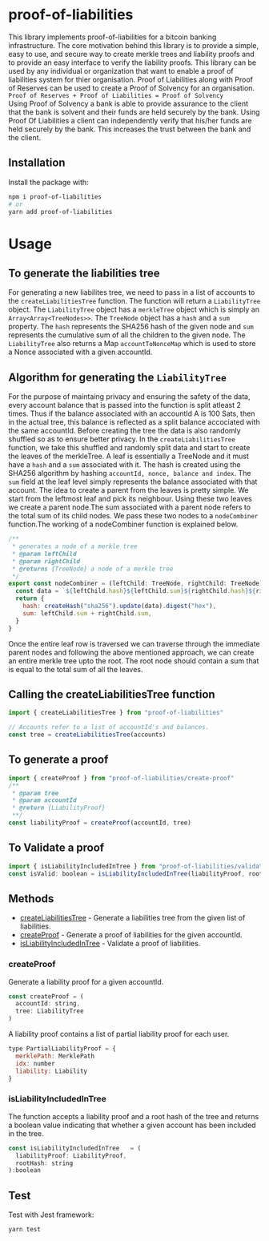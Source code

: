 # proof-of-liabilities

This library implements proof-of-liabilities for a bitcoin banking infrastructure.
The core motivation behind this library is to provide a simple, easy to use, and secure way to create merkle trees and liability proofs and to provide an easy interface to verify the liability proofs. This library can be used by any individual or organization that want to enable a proof of liabilities system for thier organisation. Proof of Liabilities along with Proof of Reserves can be used to create a Proof of Solvency for an organisation.
```Proof of Reserves + Proof of Liabilities = Proof of Solvency```\
Using Proof of Solvency a bank is able to provide assurance to the client that the bank is solvent and their funds are held securely by the bank. Using Proof Of Liabilities a client can independently verify that his/her funds are held securely by the bank. This increases the trust between the bank and the client.

## Installation

Install the package with:

```bash
npm i proof-of-liabilities
# or
yarn add proof-of-liabilities
```

# Usage

## To generate the liabilities tree
For generating a new liabilites tree, we need to pass in a list of accounts to the ```createLiabilitiesTree``` function. The function will return a ```LiabilityTree``` object.
The ```LiabilityTree``` object has a ```merkleTree``` object which is simply an ```Array<Array<TreeNodes>>```. The ```TreeNode``` object has a ```hash``` and a ```sum``` property. The ```hash``` represents the SHA256 hash of the given node and ```sum``` represents the cumulative sum of all the children to the given node. The ```LiabilityTree``` also returns a Map ```accountToNonceMap``` which is used to store a Nonce associated with a given accountId. 

## Algorithm for generating the ```LiabilityTree```
For the purpose of maintaing privacy and ensuring the safety of the data, every account balance that is passed into the function is split atleast 2 times. Thus if the balance associated with an accountId A is 100 Sats, then in the actual tree, this balance is reflected as a split balance accociated with the same accountId. Before creating the tree the data is also randomly shuffled so as to ensure better privacy. In the ```createLiabilitiesTree``` function, we take this shuffled and randomly split data and start to create the leaves of the merkleTree. A leaf is essentially a TreeNode and it must have a ```hash``` and a `sum` associated with it. The hash is created using the SHA256 algorithm by hashing 
`accountId, nonce, balance and index`. The  `sum` field at the leaf level simply represents the balance associated with that account. The idea to create a parent from the leaves is pretty simple. We start from the leftmost leaf and pick its neighbour. Using these two leaves we create a parent node.The sum associated with a parent node refers to the total sum of its child nodes. We pass these two nodes to a `nodeCombiner` function.The working of a nodeCombiner function is explained below.

```js
/**
 * generates a node of a merkle tree
 * @param leftChild
 * @param rightChild
 * @returns {TreeNode} a node of a merkle tree
 */
export const nodeCombiner = (leftChild: TreeNode, rightChild: TreeNode): TreeNode => {
  const data = `${leftChild.hash}${leftChild.sum}${rightChild.hash}${rightChild.sum}`
  return {
    hash: createHash("sha256").update(data).digest("hex"),
    sum: leftChild.sum + rightChild.sum,
  }
}
```
Once the entire leaf row is traversed we can traverse through the immediate parent nodes and following the above mentioned approach, we can create an entire merkle tree upto the root. The root node should contain a sum that is equal to the total sum of all the leaves.  

## Calling the createLiabilitiesTree function

```js
import { createLiabilitiesTree } from "proof-of-liabilities"

// Accounts refer to a list of accountId's and balances.
const tree = createLiabilitiesTree(accounts)
```

## To generate a proof

```js
import { createProof } from "proof-of-liabilities/create-proof"
/**
 * @param tree
 * @param accountId
 * @return {LiabilityProof}
 **/
const liabilityProof = createProof(accountId, tree)
```

## To Validate a proof

```js
import { isLiabilityIncludedInTree } from "proof-of-liabilities/validate-proof"
const isValid: boolean = isLiabilityIncludedInTree(liabilityProof, rootHash)
```

## Methods

- [createLiabilitiesTree](#createLiabilitiesTree) - Generate a liabilities tree from the given list of liabilities.
- [createProof](#createProof) - Generate a proof of liabilities for the given accountId.
- [isLiabilityIncludedInTree](#isLiabilityIncludedInTree) - Validate a proof of liabilities.



### createProof

Generate a liability proof for a given accountId.

```js
const createProof = (
  accountId: string,
  tree: LiabilityTree
)
```

A liability proof contains a list of partial liability proof for each user.

```js
type PartialLiabilityProof = {
  merklePath: MerklePath
  idx: number
  liability: Liability
}
```

### isLiabilityIncludedInTree

The function accepts a liability proof and a root hash of the tree and returns a boolean value indicating that whether a given account has been included in the tree.

```js
const isLiabilityIncludedInTree   = (
  liabilityProof: LiabilityProof,
  rootHash: string
):boolean
```

## Test

Test with Jest framework:

```bash
yarn test
```
